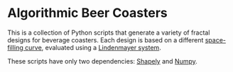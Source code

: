 # Algorithmic Beer Coasters

This is a collection of Python scripts that generate a variety of fractal
designs for beverage coasters. Each design is based on a different
[space-filling curve](https://en.wikipedia.org/wiki/Space-filling_curve),
evaluated using a [Lindenmayer system](https://en.wikipedia.org/wiki/L-system).

These scripts have only two dependencies:
[Shapely](https://pypi.python.org/pypi/Shapely) and
[Numpy](https://pypi.python.org/pypi/numpy).
